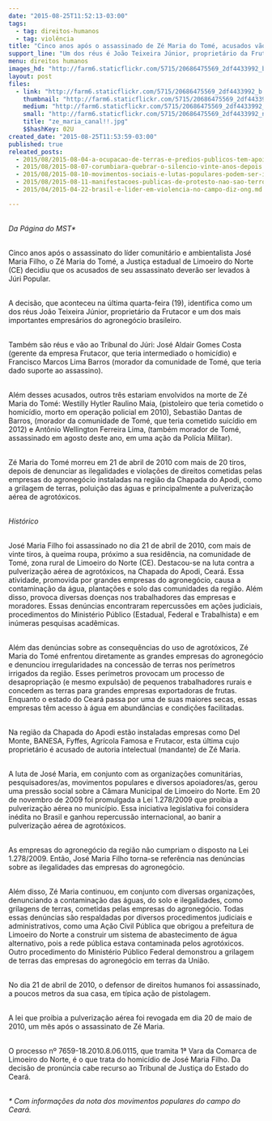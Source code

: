 ```yaml
---
date: "2015-08-25T11:52:13-03:00"
tags:
  - tag: direitos-humanos
  - tag: violência
title: "Cinco anos após o assassinado de Zé Maria do Tomé, acusados vão à Júri Popular"
support_line: "Um dos réus é João Teixeira Júnior, proprietário da Frutacor e um dos mais importantes empresários do agronegócio. Zé Maria com mais de 20 tiros depois de denunciar ilegalidades na Chapada do Apodi."
menu: direitos humanos
images_hd: "http://farm6.staticflickr.com/5715/20686475569_2df4433992_b.jpg"
layout: post
files:
  - link: "http://farm6.staticflickr.com/5715/20686475569_2df4433992_b.jpg"
    thumbnail: "http://farm6.staticflickr.com/5715/20686475569_2df4433992_t.jpg"
    medium: "http://farm6.staticflickr.com/5715/20686475569_2df4433992_z.jpg"
    small: "http://farm6.staticflickr.com/5715/20686475569_2df4433992_n.jpg"
    title: "ze_maria_canal!!.jpg"
    $$hashKey: 02U
created_date: "2015-08-25T11:53:59-03:00"
published: true
releated_posts:
  - 2015/08/2015-08-04-a-ocupacao-de-terras-e-predios-publicos-tem-apoio-na-lei.md
  - 2015/08/2015-08-07-corumbiara-quebrar-o-silencio-vinte-anos-depois.md
  - 2015/08/2015-08-10-movimentos-sociais-e-lutas-populares-podem-ser-incluidos-em-lei-antiterrorismo.md
  - 2015/08/2015-08-11-manifestacoes-publicas-de-protesto-nao-sao-terrorismo.md
  - 2015/04/2015-04-22-brasil-e-lider-em-violencia-no-campo-diz-ong.md

---
```

<p><br />
<em>Da P&aacute;gina do MST*</em></p>

<p><br />
Cinco anos ap&oacute;s o assassinato do l&iacute;der comunit&aacute;rio e ambientalista Jos&eacute; Maria Filho, o Z&eacute; Maria do Tom&eacute;, a Justi&ccedil;a estadual de Limoeiro do Norte (CE) decidiu que os acusados de seu assassinato dever&atilde;o ser levados &agrave; J&uacute;ri Popular.</p>

<p><br />
A decis&atilde;o, que aconteceu na &uacute;ltima quarta-feira (19), identifica como um dos r&eacute;us Jo&atilde;o Teixeira J&uacute;nior, propriet&aacute;rio da Frutacor e um dos mais importantes empres&aacute;rios do agroneg&oacute;cio brasileiro.&nbsp;</p>

<p><br />
Tamb&eacute;m s&atilde;o r&eacute;us e v&atilde;o ao Tribunal do J&uacute;ri: Jos&eacute; Aldair Gomes Costa (gerente da empresa Frutacor, que teria intermediado o homic&iacute;dio) e Francisco Marcos Lima Barros (morador da comunidade de Tom&eacute;, que teria dado suporte ao assassino).</p>

<p><br />
Al&eacute;m desses acusados, outros tr&ecirc;s estariam envolvidos na morte de Z&eacute; Maria do Tom&eacute;: Westilly Hytler Raulino Maia, (pistoleiro que teria cometido o homic&iacute;dio, morto em opera&ccedil;&atilde;o policial em 2010), Sebasti&atilde;o Dantas de Barros, (morador da comunidade de Tom&eacute;, que teria cometido suic&iacute;dio em 2012) e Ant&ocirc;nio Wellington Ferreira Lima, (tamb&eacute;m morador de Tom&eacute;, assassinado em agosto deste ano, em uma a&ccedil;&atilde;o da Pol&iacute;cia Militar).</p>

<p><br />
Z&eacute; Maria do Tom&eacute; morreu em 21 de abril de 2010 com mais de 20 tiros, depois de denunciar as ilegalidades e viola&ccedil;&otilde;es de direitos cometidas pelas empresas do agroneg&oacute;cio instaladas na regi&atilde;o da Chapada do Apodi, como a grilagem de terras, polui&ccedil;&atilde;o das &aacute;guas e principalmente a pulveriza&ccedil;&atilde;o a&eacute;rea de agrot&oacute;xicos.</p>

<p><br />
<em>Hist&oacute;rico</em></p>

<p><br />
Jos&eacute; Maria Filho foi assassinado no dia 21 de abril de 2010, com mais de vinte tiros, &agrave; queima roupa, pr&oacute;ximo a sua resid&ecirc;ncia, na comunidade de Tom&eacute;, zona rural de Limoeiro do Norte (CE). Destacou-se na luta contra a pulveriza&ccedil;&atilde;o a&eacute;rea de agrot&oacute;xicos, na Chapada do Apodi, Cear&aacute;. Essa atividade, promovida por grandes empresas do agroneg&oacute;cio, causa a contamina&ccedil;&atilde;o da &aacute;gua, planta&ccedil;&otilde;es e solo das comunidades da regi&atilde;o. Al&eacute;m disso, provoca diversas doen&ccedil;as nos trabalhadores das empresas e moradores. Essas den&uacute;ncias encontraram repercuss&otilde;es em a&ccedil;&otilde;es judiciais, procedimentos do Minist&eacute;rio P&uacute;blico (Estadual, Federal e Trabalhista) e em in&uacute;meras pesquisas acad&ecirc;micas.</p>

<p><br />
Al&eacute;m das den&uacute;ncias sobre as consequ&ecirc;ncias do uso de agrot&oacute;xicos, Z&eacute; Maria do Tom&eacute; enfrentou diretamente as grandes empresas do agroneg&oacute;cio e denunciou irregularidades na concess&atilde;o de terras nos per&iacute;metros irrigados da regi&atilde;o. Esses per&iacute;metros provocam um processo de desapropria&ccedil;&atilde;o (e mesmo expuls&atilde;o) de pequenos trabalhadores rurais e concedem as terras para grandes empresas exportadoras de frutas. Enquanto o estado do Cear&aacute; passa por uma de suas maiores secas, essas empresas t&ecirc;m acesso &agrave; &aacute;gua em abund&acirc;ncias e condi&ccedil;&otilde;es facilitadas.</p>

<p><br />
Na regi&atilde;o da Chapada do Apodi est&atilde;o instaladas empresas como Del Monte, BANESA, Fyffes, Agr&iacute;cola Famosa e Frutacor, esta &uacute;ltima cujo propriet&aacute;rio &eacute; acusado de autoria intelectual (mandante) de Z&eacute; Maria.</p>

<p><br />
A luta de Jos&eacute; Maria, em conjunto com as organiza&ccedil;&otilde;es comunit&aacute;rias, pesquisadores/as, movimentos populares e diversos apoiadores/as, gerou uma press&atilde;o social sobre a C&acirc;mara Municipal de Limoeiro do Norte. Em 20 de novembro de 2009 foi promulgada a Lei 1.278/2009 que proibia a pulveriza&ccedil;&atilde;o a&eacute;rea no munic&iacute;pio. Essa iniciativa legislativa foi considera in&eacute;dita no Brasil e ganhou repercuss&atilde;o internacional, ao banir a pulveriza&ccedil;&atilde;o a&eacute;rea de agrot&oacute;xicos.</p>

<p><br />
As empresas do agroneg&oacute;cio da regi&atilde;o n&atilde;o cumpriam o disposto na Lei 1.278/2009. Ent&atilde;o, Jos&eacute; Maria Filho torna-se refer&ecirc;ncia nas den&uacute;ncias sobre as ilegalidades das empresas do agroneg&oacute;cio.</p>

<p><br />
Al&eacute;m disso, Z&eacute; Maria continuou, em conjunto com diversas organiza&ccedil;&otilde;es, denunciando a contamina&ccedil;&atilde;o das &aacute;guas, do solo e ilegalidades, como grilagens de terras, cometidas pelas empresas do agroneg&oacute;cio. Todas essas den&uacute;ncias s&atilde;o respaldadas por diversos procedimentos judiciais e administrativos, como uma A&ccedil;&atilde;o Civil P&uacute;blica que obrigou a prefeitura de Limoeiro do Norte a construir um sistema de abastecimento de &aacute;gua alternativo, pois a rede p&uacute;blica estava contaminada pelos agrot&oacute;xicos. Outro procedimento do Minist&eacute;rio P&uacute;blico Federal demonstrou a grilagem de terras das empresas do agroneg&oacute;cio em terras da Uni&atilde;o.</p>

<p><br />
No dia 21 de abril de 2010, o defensor de direitos humanos foi assassinado, a poucos metros da sua casa, em t&iacute;pica a&ccedil;&atilde;o de pistolagem.</p>

<p><br />
A lei que proibia a pulveriza&ccedil;&atilde;o a&eacute;rea foi revogada em dia 20 de maio de 2010, um m&ecirc;s ap&oacute;s o assassinato de Z&eacute; Maria.</p>

<p><br />
O processo n&ordm; 7659-18.2010.8.06.0115, que tramita 1&ordf; Vara da Comarca de Limoeiro do Norte, &eacute; o que trata do homic&iacute;dio de Jos&eacute; Maria Filho. Da decis&atilde;o de pron&uacute;ncia cabe recurso ao Tribunal de Justi&ccedil;a do Estado do Cear&aacute;.</p>

<p><br />
<em>* Com informa&ccedil;&otilde;es da nota dos movimentos populares do campo do Cear&aacute;.</em></p>
